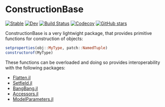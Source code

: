 # ConstructionBase

[![Stable](https://img.shields.io/badge/docs-stable-blue.svg)](https://JuliaObjects.github.io/ConstructionBase.jl/stable)
[![Dev](https://img.shields.io/badge/docs-dev-blue.svg)](https://JuliaObjects.github.io/ConstructionBase.jl/dev)
[![Build Status](https://travis-ci.com/JuliaObjects/ConstructionBase.jl.svg?branch=master)](https://travis-ci.com/JuliaObjects/ConstructionBase.jl)
[![Codecov](https://codecov.io/gh/JuliaObjects/ConstructionBase.jl/branch/master/graph/badge.svg)](https://codecov.io/gh/JuliaObjects/ConstructionBase.jl)
[![GitHub stars](https://img.shields.io/github/stars/JuliaObjects/ConstructionBase.jl?style=social)](https://github.com/JuliaObjects/ConstructionBase.jl)

ConstructionBase is a very lightwight package, that provides primitive functions for construction of objects:
```julia
setproperties(obj::MyType, patch::NamedTuple)
constructorof(MyType)
```
These functions can be overloaded and doing so provides interoperability with the following packages:
* [Flatten.jl](https://github.com/rafaqz/Flatten.jl)
* [Setfield.jl](https://github.com/jw3126/Setfield.jl)
* [BangBang.jl](https://github.com/tkf/BangBang.jl)
* [Accessors.jl](https://github.com/JuliaObjects/Accessors.jl)
* [ModelParameters.jl](https://github.com/rafaqz/ModelParameters.jl)
